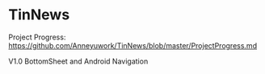 # TinNews

Project Progress: https://github.com/Anneyuwork/TinNews/blob/master/ProjectProgress.md

V1.0 BottomSheet and Android Navigation


